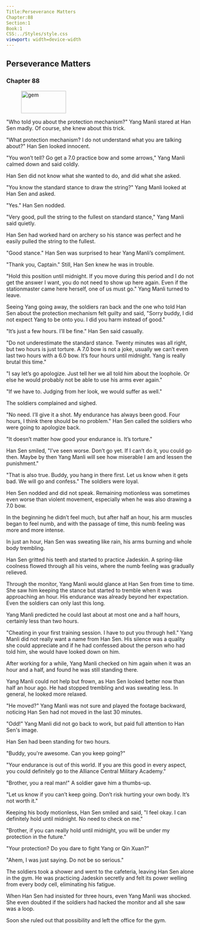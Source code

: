 ```yaml
---
Title:Perseverance Matters 
Chapter:88 
Section:1 
Book:1 
CSS:../Styles/style.css 
viewport: width=device-width
---
```

  
## Perseverance Matters
### Chapter 88
  
<figure>
	<img src="../Images/gem.gif" alt="gem" id="gem" width="120" height="60" />
</figure>
  

  
"Who told you about the protection mechanism?" Yang Manli stared at Han Sen madly. Of course, she knew about this trick.

"What protection mechanism? I do not understand what you are talking about?" Han Sen looked innocent.

"You won’t tell? Go get a 7.0 practice bow and some arrows," Yang Manli calmed down and said coldly.

Han Sen did not know what she wanted to do, and did what she asked.

"You know the standard stance to draw the string?" Yang Manli looked at Han Sen and asked.

"Yes." Han Sen nodded.

"Very good, pull the string to the fullest on standard stance," Yang Manli said quietly.

Han Sen had worked hard on archery so his stance was perfect and he easily pulled the string to the fullest.

"Good stance." Han Sen was surprised to hear Yang Manli’s compliment.

"Thank you, Captain." Still, Han Sen knew he was in trouble.

"Hold this position until midnight. If you move during this period and I do not get the answer I want, you do not need to show up here again. Even if the stationmaster came here herself, one of us must go." Yang Manli turned to leave.

Seeing Yang going away, the soldiers ran back and the one who told Han Sen about the protection mechanism felt guilty and said, "Sorry buddy, I did not expect Yang to be onto you. I did you harm instead of good."

"It’s just a few hours. I’ll be fine." Han Sen said casually.

"Do not underestimate the standard stance. Twenty minutes was all right, but two hours is just torture. A 7.0 bow is not a joke, usually we can’t even last two hours with a 6.0 bow. It’s four hours until midnight. Yang is really brutal this time."

"I say let’s go apologize. Just tell her we all told him about the loophole. Or else he would probably not be able to use his arms ever again."

"If we have to. Judging from her look, we would suffer as well."

The soldiers complained and sighed.

"No need. I’ll give it a shot. My endurance has always been good. Four hours, I think there should be no problem." Han Sen called the soldiers who were going to apologize back.

"It doesn’t matter how good your endurance is. It’s torture."

Han Sen smiled, "I’ve seen worse. Don’t go yet. If I can’t do it, you could go then. Maybe by then Yang Manli will see how miserable I am and lessen the punishment."

"That is also true. Buddy, you hang in there first. Let us know when it gets bad. We will go and confess." The soldiers were loyal.

Hen Sen nodded and did not speak. Remaining motionless was sometimes even worse than violent movement, especially when he was also drawing a 7.0 bow.

In the beginning he didn’t feel much, but after half an hour, his arm muscles began to feel numb, and with the passage of time, this numb feeling was more and more intense.

In just an hour, Han Sen was sweating like rain, his arms burning and whole body trembling.

Han Sen gritted his teeth and started to practice Jadeskin. A spring-like coolness flowed through all his veins, where the numb feeling was gradually relieved.

Through the monitor, Yang Manli would glance at Han Sen from time to time. She saw him keeping the stance but started to tremble when it was approaching an hour. His endurance was already beyond her expectation. Even the soldiers can only last this long.

Yang Manli predicted he could last about at most one and a half hours, certainly less than two hours.

"Cheating in your first training session. I have to put you through hell." Yang Manli did not really want a name from Han Sen. His silence was a quality she could appreciate and if he had confessed about the person who had told him, she would have looked down on him.

After working for a while, Yang Manli checked on him again when it was an hour and a half, and found he was still standing there.

Yang Manli could not help but frown, as Han Sen looked better now than half an hour ago. He had stopped trembling and was sweating less. In general, he looked more relaxed.

"He moved?" Yang Manli was not sure and played the footage backward, noticing Han Sen had not moved in the last 30 minutes.

"Odd!" Yang Manli did not go back to work, but paid full attention to Han Sen's image.

Han Sen had been standing for two hours.

"Buddy, you're awesome. Can you keep going?"

"Your endurance is out of this world. If you are this good in every aspect, you could definitely go to the Alliance Central Military Academy."

"Brother, you a real man!" A soldier gave him a thumbs-up.

"Let us know if you can’t keep going. Don’t risk hurting your own body. It’s not worth it."

Keeping his body motionless, Han Sen smiled and said, "I feel okay. I can definitely hold until midnight. No need to check on me."

"Brother, if you can really hold until midnight, you will be under my protection in the future."

"Your protection? Do you dare to fight Yang or Qin Xuan?"

"Ahem, I was just saying. Do not be so serious."

The soldiers took a shower and went to the cafeteria, leaving Han Sen alone in the gym. He was practicing Jadeskin secretly and felt its power welling from every body cell, eliminating his fatigue.

When Han Sen had insisted for three hours, even Yang Manli was shocked. She even doubted if the soldiers had hacked the monitor and all she saw was a loop.

Soon she ruled out that possibility and left the office for the gym.